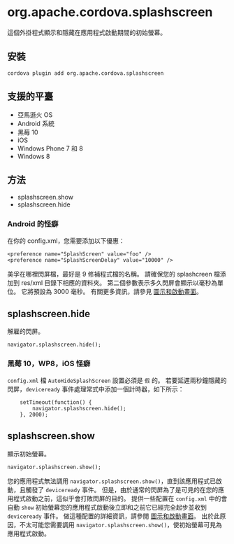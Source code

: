 <!---
    Licensed to the Apache Software Foundation (ASF) under one
    or more contributor license agreements.  See the NOTICE file
    distributed with this work for additional information
    regarding copyright ownership.  The ASF licenses this file
    to you under the Apache License, Version 2.0 (the
    "License"); you may not use this file except in compliance
    with the License.  You may obtain a copy of the License at

      http://www.apache.org/licenses/LICENSE-2.0

    Unless required by applicable law or agreed to in writing,
    software distributed under the License is distributed on an
    "AS IS" BASIS, WITHOUT WARRANTIES OR CONDITIONS OF ANY
    KIND, either express or implied.  See the License for the
    specific language governing permissions and limitations
    under the License.
-->

# org.apache.cordova.splashscreen

這個外掛程式顯示和隱藏在應用程式啟動期間的初始螢幕。

## 安裝

    cordova plugin add org.apache.cordova.splashscreen
    

## 支援的平臺

*   亞馬遜火 OS
*   Android 系統
*   黑莓 10
*   iOS
*   Windows Phone 7 和 8
*   Windows 8

## 方法

*   splashscreen.show
*   splashscreen.hide

### Android 的怪癖

在你的 config.xml，您需要添加以下優惠：

    <preference name="SplashScreen" value="foo" />
    <preference name="SplashScreenDelay" value="10000" />
    

美孚在哪裡閃屏檔，最好是 9 修補程式檔的名稱。 請確保您的 splashcreen 檔添加到 res/xml 目錄下相應的資料夾。 第二個參數表示多久閃屏會顯示以毫秒為單位。 它將預設為 3000 毫秒。 有關更多資訊，請參見 [圖示和啟動畫面][1]。

 [1]: http://cordova.apache.org/docs/en/edge/config_ref_images.md.html

## splashscreen.hide

解雇的閃屏。

    navigator.splashscreen.hide();
    

### 黑莓 10，WP8，iOS 怪癖

`config.xml` 檔 `AutoHideSplashScreen` 設置必須是 `假` 的。 若要延遲兩秒鐘隱藏的閃屏，`deviceready` 事件處理常式中添加一個計時器，如下所示：

        setTimeout(function() {
            navigator.splashscreen.hide();
        }, 2000);
    

## splashscreen.show

顯示初始螢幕。

    navigator.splashscreen.show();
    

您的應用程式無法調用 `navigator.splashscreen.show()`，直到該應用程式已啟動，且觸發了 `deviceready` 事件。 但是，由於通常的閃屏為了是可見的在您的應用程式啟動之前，這似乎會打敗閃屏的目的。 提供一些配置在 `config.xml` 中的會自動 `show` 初始螢幕您的應用程式啟動後立即和之前它已經完全起步並收到 `deviceready` 事件。 做這種配置的詳細資訊，請參閱 [圖示和啟動畫面][1]。 出於此原因，不太可能您需要調用 `navigator.splashscreen.show()`，使初始螢幕可見為應用程式啟動。